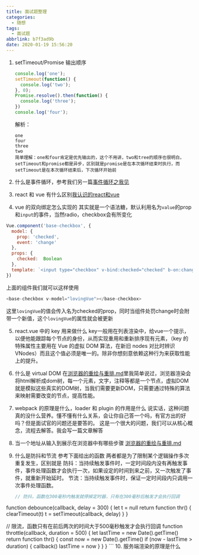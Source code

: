 ```yaml
---
title: 面试题整理
categories:
  - 随想
tags:
  - 面试题
abbrlink: b7f3ad9b
date: 2020-01-19 15:56:20
---
```

1. setTimeout/Promise 输出顺序

    ```javascript
    console.log('one');
    setTimeout(function() {
      console.log('two');
    }, 0);
    Promise.resolve().then(function() {
      console.log('three');
    })
    console.log('four');
    ```
    解析：
    ```
    one
    four
    three
    two
    简单理解：one和four肯定是优先输出的，这个不用讲，two和tree的顺序也很明白，setTimeout和promise都是异步，区别就是promise是在本次循环结束时执行，而setTimeout是在本次循环结束后，下次循环开始前
    ```
2. 什么是事件循环，参考我们另一篇[事件循环之我见](https://www.jiayechao.com/archives/76584626)
3. react 和 vue 有什么区别[我认识的react和vue](https://www.jiayechao.com/archives/c2fa2936)
4. vue 的双向绑定怎么实现的
  其实就是一个语法糖，默认利用名为`value`的prop和`input`的事件，当然radio，checkbox会有所变化
  ```javascript
  Vue.component('base-checkbox', {
    model: {
      prop: 'checked',
      event: 'change'
    },
    props: {
      checked:  Boolean
    },
    template: `<input type="checkbox" v-bind:checked="checked" b-on:change="$emit('change', $event.target.checked)"/>`
  })
  ```
  上面的组件我们就可以这样使用
  ```javascript
  <base-checkbox v-model="lovingVue"></base-checkbox>
  ```
  这里`lovingVue`的值会传入名为checked的prop，同时当组件处罚change时会附带一个新值，这个`lovingVue`的属性就会被更新

5. react.vue 中的 key 用来做什么
    key一般用在列表渲染中，给vue一个提示，以便他能跟踪每个节点的身份，从而实现重用和重新排序现有元素，（key 的特殊属性主要用在 Vue 的虚拟 DOM 算法，在新旧 nodes 对比时辨识 VNodes）而且这个值必须是唯一的。除非你想刻意依赖这种行为来获取性能上的提升。

6. 什么是 virtual DOM
    在[浏览器的重绘与重排.md](https://www.jiayechao.com/archives/1921ff2d)里我简单说过，浏览器渲染会将html解析成dom树，每一个元素，文字，注释等都是一个节点，虚拟DOM就是模拟这些真实的DOM树，当我们需要更新DOM，只需要通过特殊的算法来映射需要改变的节点，提高性能。
7. webpack 的原理是什么，loader 和 plugin 的作用是什么
    说实话，这种问题真的没什么营养。懂不懂有什么关系，会让你自己答一个吗，有官方出的好吗？但是面试官的问题还是要答的。
    这是一个很大的问题，我们可以从核心概念，流程去解答。我会写一篇文章解答
8. 当一个地址从输入到展示在浏览器中有哪些步骤
  [浏览器的重绘与重排.md](https://www.jiayechao.com/archives/1921ff2d)
9. 什么是防抖和节流
    参考下面给出的函数
    两者都是为了限制某个逻辑操作多次重复发生，区别就是
    防抖：当持续触发事件时，一定时间段内没有再触发事件，事件处理函数才会执行一次，如果设定的时间到来之前，又一次触发了事件，就重新开始延时。
    节流：当持续触发事件时，保证一定时间段内只调用一次事件处理函数。
    ```javascript
    // 防抖，函数在300毫秒内触发就停掉定时器，只有在300毫秒后触发才会执行回调
  function debounce(callback, delay = 300) {
    let t = null
    return function thr() {
      clearTimeout(t)
      t = setTimeout(callback, delay)
    }
  }

  // 限流，函数只有在前后两次的时间大于500毫秒触发才会执行回调
  function throttle(callback, duration = 500) {
    let lastTime = new Date().getTime()
    return function thr() {
      const now = new Date().getTime()
      if (now - lastTime > duration) {
        callback()
        lastTime = now
      }
    }
  }
    ```
10. 服务端渲染的原理是什么 
